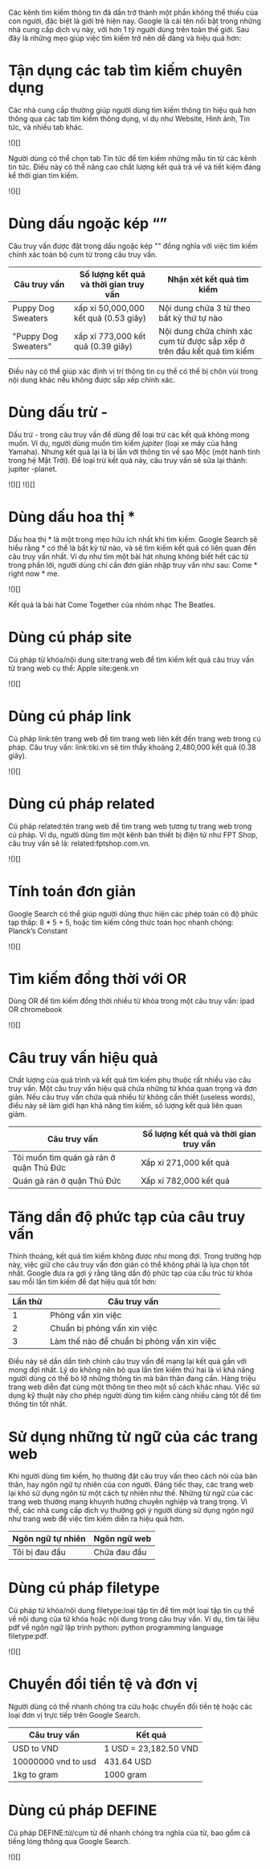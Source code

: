 Các kênh tìm kiếm thông tin đã dần trở thành một phần không thể thiếu của con người, đặc biệt là giới trẻ hiện nay. Google là cái tên nổi bật trong những nhà cung cấp dịch vụ này, với hơn 1 tỷ người dùng trên toàn thế giới. Sau đây là những mẹo giúp việc tìm kiếm trở nên dễ dàng và hiệu quả hơn:
# Tận dụng các tab tìm kiếm chuyên dụng
Các nhà cung cấp thường giúp người dùng tìm kiếm thông tin hiệu quả hơn thông qua các tab tìm kiếm thông dụng, ví dụ như Website, Hình ảnh, Tin tức, và nhiều tab khác.

!()[]

Người dùng có thể chọn tab Tin tức để tìm kiếm những mẫu tin từ các kênh tin tức. Điều này có thể nâng cao chất lượng kết quả trả về và tiết kiệm đáng kể thời gian tìm kiếm.

!()[]

# Dùng dấu ngoặc kép “”
Câu truy vấn được đặt trong dấu ngoặc kép "" đồng nghĩa với việc tìm kiếm chính xác toàn bộ cụm từ trong câu truy vấn.

|Câu truy vấn|Số lượng kết quả và thời gian truy vấn|Nhận xét kết quả tìm kiếm|
|---|---|---|
|Puppy Dog Sweaters|xấp xỉ 50,000,000 kết quả (0.53 giây)|Nội dung chứa 3 từ theo bất kỳ thứ tự nào|
|"Puppy Dog Sweaters"|xấp xỉ 773,000 kết quả (0.39 giây)|Nội dung chứa chính xác cụm từ được sắp xếp ở trên đầu kết quả tìm kiếm|

Điều này có thể giúp xác định vị trí thông tin cụ thể có thể bị chôn vùi trong nội dung khác nếu không được sắp xếp chính xác.

# Dùng dấu trừ -

Dấu trừ - trong câu truy vấn để dùng để loại trừ các kết quả không mong muốn. Ví dụ, người dùng muốn tìm kiếm *jupiter* (loại xe máy của hãng Yamaha). Nhưng kết quả lại là bị lẫn với thông tin về sao Mộc (một hành tinh trong hệ Mặt Trời). Để loại trừ kết quả này, câu truy vấn sẽ sửa lại thành: jupiter -planet.

!()[]
!()[]

# Dùng dấu hoa thị *

Dấu hoa thị * là một trong mẹo hữu ích nhất khi tìm kiếm. Google Search sẽ hiểu rằng * có thể là bất kỳ từ nào, và sẽ tìm kiếm kết quả có liên quan đến câu truy vấn nhất. Ví dụ như tìm một bài hát nhưng không biết hết các từ trong phần lời, người dùng chỉ cần đơn giản nhập truy vấn như sau: Come * right now * me.

!()[]

Kết quả là bài hát Come Together của nhóm nhạc The Beatles.

# Dùng cú pháp site
Cú pháp từ khóa/nội dung site:trang web để tìm kiếm kết quả câu truy vấn từ trang web cụ thể: Apple site:genk.vn

!()[]

# Dùng cú pháp link
Cú pháp link:tên trang web để tìm trang web liên kết đến trang web trong cú pháp. Câu truy vấn: link:tiki.vn sẽ tìm thấy khoảng 2,480,000 kết quả (0.38 giây).

!()[]

# Dùng cú pháp related
Cú pháp related:tên trang web để tìm trang web tương tự trang web trong cú pháp. Ví dụ, người dùng tìm một kênh bán thiết bị điện tử như FPT Shop, câu truy vấn sẽ là: related:fptshop.com.vn.

!()[]

# Tính toán đơn giản
Google Search có thể giúp người dùng thực hiện các phép toán có độ phức tạp thấp: 8 * 5 + 5, hoặc tìm kiếm công thức toán học nhanh chóng: Planck’s Constant

!()[]

# Tìm kiếm đồng thời với OR
Dùng OR để tìm kiếm đồng thời nhiều từ khóa trong một câu truy vấn: ipad OR chromebook

!()[]

# Câu truy vấn hiệu quả
Chất lượng của quá trình và kết quả tìm kiếm phụ thuộc rất nhiều vào câu truy vấn. Một câu truy vấn hiệu quả chứa những từ khóa quan trọng và đơn giản. Nếu câu truy vấn chứa quá nhiều từ không cần thiết (useless words), điều này sẽ làm giới hạn khả năng tìm kiếm, số lượng kết quả liên quan giảm.

|Câu truy vấn|Số lượng kết quả và thời gian truy vấn|
|---|---|
|Tôi muốn tìm quán gà rán ở quận Thủ Đức|Xấp xỉ 271,000 kết quả|
|Quán gà rán ở quận Thủ Đức|Xấp xỉ 782,000 kết quả|

# Tăng dần độ phức tạp của câu truy vấn
Thỉnh thoảng, kết quả tìm kiếm không được như mong đợi. Trong trường hợp này, việc giữ cho câu truy vấn đơn giản có thể không phải là lựa chọn tốt nhất. Google đưa ra gợi ý rằng tăng dần độ phức tạp của cấu trúc từ khóa sau mỗi lần tìm kiếm để đạt hiệu quả tốt hơn:

|Lần thử|Câu truy vấn|
|---|---|
|1|Phỏng vấn xin việc|
|2|Chuẩn bị phỏng vấn xin việc|
|3|Làm thế nào để chuẩn bị phỏng vấn xin việc|

Điều này sẽ dần dần tinh chỉnh câu truy vấn để mang lại kết quả gần với mong đợi nhất. Lý do không nên bỏ qua lần tìm kiếm thứ hai là vì khả năng người dùng có thể bỏ lỡ những thông tin mà bản thân đang cần. Hàng triệu trang web diễn đạt cùng một thông tin theo một số cách khác nhau. Việc sử dụng kỹ thuật này cho phép người dùng tìm kiếm càng nhiều càng tốt để tìm thông tin tốt nhất.

# Sử dụng những từ ngữ của các trang web

Khi người dùng tìm kiếm, họ thường đặt câu truy vấn theo cách nói của bản thân, hay ngôn ngữ tự nhiên của con người. Đáng tiếc thay, các trang web lại khó sử dụng ngôn từ một cách tự nhiên như thế. Những từ ngữ của các trang web thường mang khuynh hướng chuyên nghiệp và trang trọng. Vì thế, các nhà cung cấp dịch vụ thường gợi ý người dùng sử dụng ngôn ngữ như trang web để việc tìm kiếm diễn ra hiệu quả hơn.

|Ngôn ngữ tự nhiên|Ngôn ngữ web|
|---|---|
|Tôi bị đau đầu|Chữa đau đầu|

# Dùng cú pháp filetype
Cú pháp từ khóa/nội dung filetype:loại tập tin để tìm một loại tập tin cụ thể về nội dung của từ khóa hoặc nội dung trong câu truy vấn. Ví dụ, tìm tài liệu pdf về ngôn ngữ lập trình python: python programming language filetype:pdf.

!()[]

# Chuyển đổi tiền tệ và đơn vị
Người dùng có thể nhanh chóng tra cứu hoặc chuyển đổi tiền tệ hoặc các loại đơn vị trực tiếp trên Google Search.

|Câu truy vấn|Kết quả|
|---|---|
|USD to VND|1 USD = 23,182.50 VND|
|10000000 vnd to usd|431.64 USD|
|1kg to gram|1000 gram|

# Dùng cú pháp DEFINE
Cú pháp DEFINE:từ/cụm từ để nhanh chóng tra nghĩa của từ, bao gồm cả tiếng lóng thông qua Google Search.

!()[]
